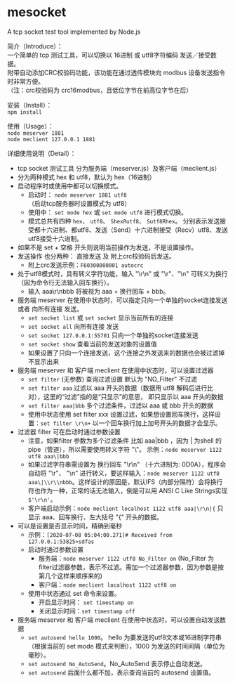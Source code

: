 # mesocket
  A tcp socket test tool implemented by Node.js  
  
简介（Introduce）：    
一个简单的 tcp 测试工具，可以切换以 16进制 或 utf8字符编码 发送／接受数据。  
附带自动添加CRC校验码功能，该功能在通过透传模块向 modbus 设备发送指令时非常方便。  
 （注：crc校验码为 crc16modbus，且低位字节在前高位字节在后）

安装（Install）：  
`npm install`  

使用（Usage）：  
`node meserver 1881`  
`node meclient 127.0.0.1 1881`  

详细使用说明（Detail）：  
* tcp socket 测试工具 分为服务端（meserver.js）及客户端（meclient.js）
* 分为两种模式 hex 和 utf8，默认为 hex（16进制）
* 启动程序时或使用中都可以切换模式。
  * 启动时： `node meserver 1881 utf8` （启动tcp服务器时设置模式为 utf8）
  * 使用中： `set mode hex` 或 `set mode utf8` 进行模式切换。
  * 模式总共有四种 `hex`、 `utf8`、 `ShexRutf8`、 `Sutf8Rhex`。 分别表示发送接受都十六进制、都utf8、发送（Send）十六进制接受（Recv）utf8、发送utf8接受十六进制。
* 如果不是 set + 空格 开头则说明当前操作为发送，不是设置操作。
* 发送操作 也分两种： 直接发送 及 附上crc校验码后发送。  
  * 附上crc发送示例：`F60300000001 autocrc`
* 处于utf8模式时，具有转义字符功能，输入 "\r\n" 或 "\r"、"\n" 可转义为换行（因为命令行无法输入回车换行）。
  * 输入 aaa\r\nbbb 将被视为 aaa + 换行回车 + bbb。
* 服务端 meserver 在使用中状态时，可以指定只向一个单独的socket连接发送 或者 向所有连接 发送。  
  * `set socket list` 或 `set socket` 显示当前所有的连接  
  * `set socket all` 向所有连接 发送  
  * `set socket 127.0.0.1:55701` 只向一个单独的socket连接发送  
  * `set socket show` 查看当前的发送对象的设置值
  * 如果设置了只向一个连接发送，这个连接之外发送来的数据也会被过滤掉不显示出来
* 服务端 meserver 和 客户端 meclient 在使用中状态时，可以设置过滤器
  * `set filter` (无参数) 查询过滤设置 默认为 "NO_Filter" 不过滤
  * `set filter aaa` 过滤以 aaa 开头的数据（数据用 utf8 解码后进行比对），这里的“过滤”指的是“只显示”的意思， 即只显示以 aaa 开头的数据
  * `set filter aaa|bbb` 多个过滤条件，过滤以 aaa 或 bbb 开头的数据
  * 使用中状态使用 set filter xxx 设置过滤，如果想设置回车换行，这样设置：`set filter \r\n+` 以一个回车换行加上加号开头的数据才会显示。
* 过滤器 filter 可在启动时通过参数设置
  * 注意，如果filter 参数为多个过滤条件 比如 aaa|bbb ，因为 | 为shell 的 pipe（管道），所以需要使用转义字符 "\\"。 示例：`node meserver 1122 utf8 aaa\|bbb`
  * 如果过滤字符串需设置为 换行回车 "\r\n" （十六进制为: 0D0A），程序会自动将 "\r"、 "\n" 进行转义，要这样输入：`node meserver 1122 utf8 aaa\|\\r\\nbbb`。这样设计的原因是，默认IFS（内部分隔符）会将换行符也作为一种，正常的话无法输入，倒是可以用 ANSI C Like Strings实现 `$'\r\n'`。
  * 客户端启动示例：`node meclient localhost 1122 utf8 aaa|\r\n|{` 只显示 aaa、回车换行、左大括号 "{" 开头的数据。
* 可以是设置是否显示时间，精确到毫秒
  * 示例：`[2020-07-08 05:04:00.271]# Received from 127.0.0.1:53825>sdfas`
  * 启动时通过参数设置
    * 服务端：`node meserver 1122 utf8 No_Filter on` (No_Filter 为 filter过滤器参数，表示不过滤。需加一个过滤器参数，因为参数是按第几个这样来顺序来的)
    * 客户端：`node meclient localhost 1122 utf8 on`
  * 使用中状态通过 set 命令来设置。
    * 开启显示时间： `set timestamp on`
    * 关闭显示时间：`set timestamp off`
* 服务端 meserver 和 客户端 meclient 在使用中状态时，可以设置自动发送数据
  * `set autosend hello 1000`。 hello 为要发送的utf8文本或16进制字符串（根据当前的 set mode 模式来判断），1000 为发送的时间间隔（单位为毫秒）。
  * `set autosend No_AutoSend`。No_AutoSend 表示停止自动发送。
  * `set autosend` 后面什么都不加，表示查询当前的 autosend 设置值。
